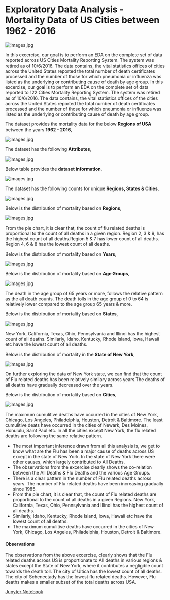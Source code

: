 # Exploratory Data Analysis - Mortality Data of US Cities between 1962 - 2016

![images.jpg](DUS_Images/Deaths1.jpg)

In this excercise, our goal is to perform an EDA on the complete set of data reported across US Cities Mortality Reporting System. The system was retired as of 10/6/2016. The data contains, the vital statistics offices of cities across the United States reported the total number of death certificates processed and the number of those for which pneumonia or influenza was listed as the underlying or contributing cause of death by age group. In this excercise, our goal is to perform an EDA on the complete set of data reported to 122 Cities Mortality Reporting System. The system was retired as of 10/6/2016. The data contains, the vital statistics offices of the  cities across the United States reported the total number of death certificates processed and the number of those for which pneumonia or influenza was listed as the underlying or contributing cause of death by age group.

The dataset provides the mortality data for the below __Regions of USA__ between the years __1962 - 2016__,

![images.jpg](DUS_Images/Regions_of_USA.png)

The dataset has the following __Attributes__,

![images.jpg](DUS_Images/Attribute_Info.PNG)

Below table provides the __dataset information__,

![images.jpg](DUS_Images/Data_Info.PNG)

The dataset has the following counts for unique __Regions, States & Cities__,

![images.jpg](DUS_Images/Unique_Cities_States.PNG)

Below is the distribution of mortality based on __Regions__,

![images.jpg](DUS_Images/Deaths_Region.PNG)

From the pie chart, it is clear that, the count of flu related deaths is proportional to the count of all deaths in a given region.
Region 2, 3 & 9, has the highest count of all deaths.Region 5 & 7 has lower count of all deaths. Region 4, 6 & 8 has the lowest count of all deaths.

Below is the distribution of mortality based on __Years__,

![images.jpg](DUS_Images/Deaths_Year.PNG)

Below is the distribution of mortality based on __Age Groups__,

![images.jpg](DUS_Images/Deaths_Age_Group.PNG)

The death in the age group of 65 years or more, follows the relative pattern as the all death counts.
The death tolls in the age group of 0 to 64 is relatively lower compared to the age group 65 years & more.

Below is the distribution of mortality based on __States__,

![images.jpg](DUS_Images/Deaths_States.PNG)

New York, California, Texas, Ohio, Pennsylvania and Illinoi has the highest count of all deaths. Similarly, Idaho, Kentucky, Rhode Island, Iowa, Hawaii etc have the lowest count of all deaths.

Below is the distribution of mortality in the __State of New York__,

![images.jpg](DUS_Images/Deaths_NY.PNG)

On further exploring the data of New York state, we can find that the count of Flu related deaths has been relatively similary across years.The deaths of all deaths have gradually decreased over the years.

Below is the distribution of mortality based on __Cities__,

![images.jpg](DUS_Images/Deaths_Cities.PNG)

The maximum cumulitive deaths have occurred in the cities of New York, Chicago, Los Angeles, Philadelphia, Houston, Detroit & Baltimore.
The least cumulitive deats have occurred in the cities of Newark, Des Moines, Honululu, Saint Paul etc.
In all the cities except New York, the flu related deaths are following the same relative pattern.

- The most important inference drawn from all this analysis is, we get to know what are the Flu has been a major cause of deaths across US except in the state of New York. In the state of New York there were other causes, which largely contributed to All Deaths.
- The observations from the excercise clearly shows the co-relation between the All Deaths & Flu Deaths and the various Age Groups.
- There is a clear pattern in the number of Flu related deaths across years. The number of Flu related deaths have been increasing gradually since 1985.
- From the pie chart, it is clear that, the count of Flu related deaths are proportional to the count of all deaths in a given Regions.
New York, California, Texas, Ohio, Pennsylvania and Illinoi has the highest count of all deaths.
- Similarly, Idaho, Kentucky, Rhode Island, Iowa, Hawaii etc have the lowest count of all deaths.
- The maximum cumulitive deaths have occurred in the cities of New York, Chicago, Los Angeles, Philadelphia, Houston, Detroit & Baltimore.

#### Observations

The observations from the above excercise, clearly shows that the Flu related deaths across US is proportionate to All deaths in various regions & states except the State of New York, where it contributes a negligible count towards the death toll. The city of Ultica has the lowest count of all deaths. The city of Schenectady has the lowest flu related deaths. However, Flu deaths makes a smaller subset of the total deaths across USA.

[Jupyter Notebook](./EDA_Mortality_US.ipynb)
